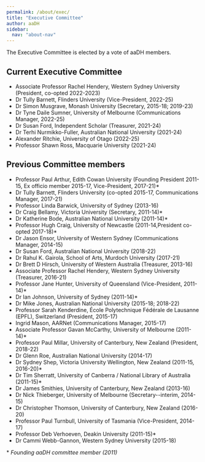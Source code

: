 ```yaml
---
permalink: /about/exec/
title: "Executive Committee"
author: aaDH
sidebar:
  nav: "about-nav"
---
```

The Executive Committee is elected by a vote of aaDH members.

## Current Executive Committee

- Associate Professor Rachel Hendery, Western Sydney University (President, co-opted 2022-2023)
- Dr Tully Barnett, Flinders University (Vice-President, 2022-25)
- Dr Simon Musgrave, Monash University (Secretary, 2015-18; 2019-23)
- Dr Tyne Daile Sumner, University of Melbourne (Communications Manager, 2022-25)
- Dr Susan Ford, Independent Scholar (Treasurer, 2021-24)
- Dr Terhi Nurmikko-Fuller, Australian National University (2021-24)
- Alexander Ritchie, University of Otago (2022-25)
- Professor Shawn Ross, Macquarie University (2021-24)

## Previous Committee members

- Professor Paul Arthur, Edith Cowan University (Founding President 2011-15, Ex officio member 2015-17, Vice-President, 2017-21)*
- Dr Tully Barnett, Flinders University (co-opted 2015-17, Communications Manager, 2017-21)
- Professor Linda Barwick, University of Sydney (2013-16)
- Dr Craig Bellamy, Victoria University (Secretary, 2011-14)*
- Dr Katherine Bode, Australian National University (2011-14)*
- Professor Hugh Craig, University of Newcastle (2011-14,President co-opted 2017-18)*
- Dr Jason Ensor, University of Western Sydney (Communications Manager, 2014-15)
- Dr Susan Ford, Australian National University (2018-22)
- Dr Rahul K. Gairola, School of Arts, Murdoch University (2017-21)
- Dr Brett D Hirsch, University of Western Australia (Treasurer, 2013-16)
- Associate Professor Rachel Hendery, Western Sydney University (Treasurer, 2016-21)
- Professor Jane Hunter, University of Queensland (Vice-President, 2011-14)*
- Dr Ian Johnson, University of Sydney (2011-14)*
- Dr Mike Jones, Australian National University (2015-18; 2018-22)
- Professor Sarah Kenderdine, École Polytechnique Fédérale de Lausanne (EPFL), Switzerland (President, 2015-17)
- Ingrid Mason, AARNet (Communications Manager, 2015-17)
- Associate Professor Gavan McCarthy, University of Melbourne (2011-14)*
- Professor Paul Millar, University of Canterbury, New Zealand (President, 2018-22)
- Dr Glenn Roe, Australian National University (2014-17)
- Dr Sydney Shep, Victoria University Wellington, New Zealand (2011-15, 2016-20)*
- Dr Tim Sherratt, University of Canberra / National Library of Australia (2011-15)*
- Dr James Smithies, University of Canterbury, New Zealand (2013-16)
- Dr Nick Thieberger, University of Melbourne (Secretary--interim, 2014-15)
- Dr Christopher Thomson, University of Canterbury, New Zealand (2016-20)
- Professor Paul Turnbull, University of Tasmania (Vice-President, 2014-17)
- Professor Deb Verhoeven, Deakin University (2011-15)*
- Dr Cammi Webb-Gannon, Western Sydney University (2015-18)

\* _Founding aaDH committee member (2011)_

<!---
## aaDH members currently serving on ADHO committees

- Awards Committee (Paul Arthur)
- Communications Committee (Tully Barnett)
- Conference Coordinating Committee (Rachel Hendery)
- Constituent Organizations Board (Paul Millar)
- Publications Committee (Mike Jones)

- Multilingualism/Multiculturalism Committee ()
-->